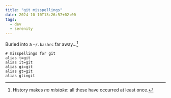 ```yaml
---
title: "git misspellings"
date: 2024-10-10T13:26:57+02:00
tags:
  - dev
  - serenity
---
```


Buried into a `~/.bashrc` far away...[^1]

```
# misspellings for git
alias t=git
alias it=git
alias gi=git
alias gt=git
alias gti=git
```

[^1]: History makes _no mistake_: all these have occurred at least once.
